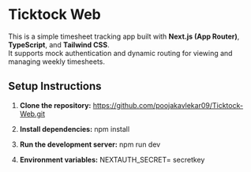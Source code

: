 # Ticktock Web

This is a simple timesheet tracking app built with **Next.js (App Router)**, **TypeScript**, and **Tailwind CSS**.  
It supports mock authentication and dynamic routing for viewing and managing weekly timesheets.

## Setup Instructions

1. **Clone the repository:**
    https://github.com/poojakavlekar09/Ticktock-Web.git
   
3. **Install dependencies:**
    npm install
   
5. **Run the development server:**
    npm run dev
   
7. **Environment variables:**
    NEXTAUTH_SECRET= secretkey
